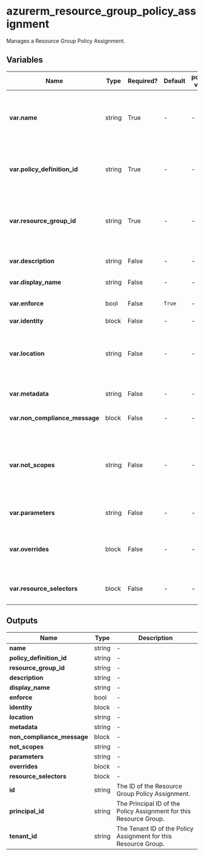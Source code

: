 # azurerm_resource_group_policy_assignment

Manages a Resource Group Policy Assignment.

## Variables

| Name | Type | Required? | Default  | possible values | Description |
| ---- | ---- | --------- | -------- | ----------- | ----------- |
| **var.name** | string | True | -  |  -  | The name which should be used for this Policy Assignment. Changing this forces a new Policy Assignment to be created. Cannot exceed 64 characters in length. | 
| **var.policy_definition_id** | string | True | -  |  -  | The ID of the Policy Definition or Policy Definition Set. Changing this forces a new Policy Assignment to be created. | 
| **var.resource_group_id** | string | True | -  |  -  | The ID of the Resource Group where this Policy Assignment should be created. Changing this forces a new Policy Assignment to be created. | 
| **var.description** | string | False | -  |  -  | A description which should be used for this Policy Assignment. | 
| **var.display_name** | string | False | -  |  -  | The Display Name for this Policy Assignment. | 
| **var.enforce** | bool | False | `True`  |  -  | Specifies if this Policy should be enforced or not? Defaults to `true`. | 
| **var.identity** | block | False | -  |  -  | An `identity` block. | 
| **var.location** | string | False | -  |  -  | The Azure Region where the Policy Assignment should exist. Changing this forces a new Policy Assignment to be created. | 
| **var.metadata** | string | False | -  |  -  | A JSON mapping of any Metadata for this Policy. | 
| **var.non_compliance_message** | block | False | -  |  -  | One or more `non_compliance_message` blocks. | 
| **var.not_scopes** | string | False | -  |  -  | Specifies a list of Resource Scopes (for example a Subscription, or a Resource Group) within this Management Group which are excluded from this Policy. | 
| **var.parameters** | string | False | -  |  -  | A JSON mapping of any Parameters for this Policy. | 
| **var.overrides** | block | False | -  |  -  | One or more `overrides` blocks. More detail about `overrides` and `resource_selectors` see [policy assignment structure](https://learn.microsoft.com/en-us/azure/governance/policy/concepts/assignment-structure#resource-selectors-preview) | 
| **var.resource_selectors** | block | False | -  |  -  | One or more `resource_selectors` blocks to filter polices by resource properties. | 



## Outputs

| Name | Type | Description |
| ---- | ---- | --------- | 
| **name** | string  | - | 
| **policy_definition_id** | string  | - | 
| **resource_group_id** | string  | - | 
| **description** | string  | - | 
| **display_name** | string  | - | 
| **enforce** | bool  | - | 
| **identity** | block  | - | 
| **location** | string  | - | 
| **metadata** | string  | - | 
| **non_compliance_message** | block  | - | 
| **not_scopes** | string  | - | 
| **parameters** | string  | - | 
| **overrides** | block  | - | 
| **resource_selectors** | block  | - | 
| **id** | string  | The ID of the Resource Group Policy Assignment. | 
| **principal_id** | string  | The Principal ID of the Policy Assignment for this Resource Group. | 
| **tenant_id** | string  | The Tenant ID of the Policy Assignment for this Resource Group. | 